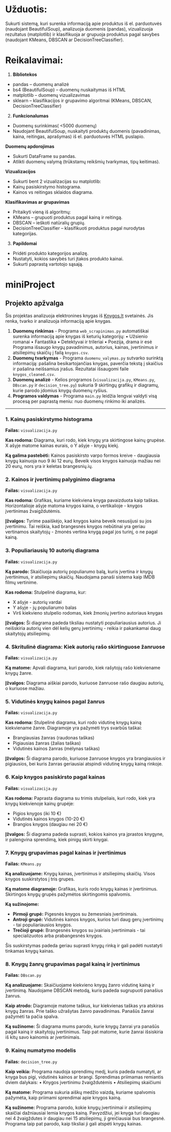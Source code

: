 # Užduotis:

Sukurti sistemą, kuri surenka informaciją apie produktus iš el. parduotuvės (naudojant BeautifulSoup), analizuoja duomenis (pandas), vizualizuoja rezultatus (matplotlib) ir klasifikuoja ar grupuoja produktus pagal savybes (naudojant KMeans, DBSCAN ar DecisionTreeClassifier).

# Reikalavimai:

1. **Bibliotekos**
- pandas – duomenų analizė
- bs4 (BeautifulSoup) – duomenų nuskaitymas iš HTML
- matplotlib – duomenų vizualizavimas
- sklearn – klasifikacijos ir grupavimo algoritmai (KMeans, DBSCAN, DecisionTreeClassifier)
2. **Funkcionalumas**
- Duomenų surinkimas( <5000 duomenų)
- Naudojant BeautifulSoup, nuskaityti produktų duomenis (pavadinimas, kaina, reitingas, aprašymas)
iš el. parduotuvės HTML puslapio.
    
**Duomenų apdorojimas**
-    Sukurti DataFrame su pandas.
-    Atlikti duomenų valymą (trūkstamų reikšmių tvarkymas, tipų keitimas).
    
**Vizualizacijos**
-    Sukurti bent 2 vizualizacijas su matplotlib:
-    Kainų pasiskirstymo histograma.
-    Kainos vs reitingas sklaidos diagrama.
    
**Klasifikavimas ar grupavimas**
-    Pritaikyti vieną iš algoritmų:
-    KMeans – grupuoti produktus pagal kainą ir reitingą.
-    DBSCAN – ieškoti natūralių grupių.
-    DecisionTreeClassifier – klasifikuoti produktus pagal nurodytas kategorijas.
    
3. **Papildomai**
- Pridėti produkto kategorijos analizę.
- Nustatyti, kokios savybės turi įtakos produkto kainai.
- Sukurti paprastą vartotojo sąsają.

# miniProject

## Projekto apžvalga

Šis projektas analizuoja elektronines knygas iš [Knygos.lt](http://Knygos.lt) svetainės. Jis renka, tvarko ir analizuoja informaciją apie knygas.

1. **Duomenų rinkimas** - Programa `web_scrapinimas.py` automatiškai surenka informaciją apie knygas iš keturių kategorijų:
• Užsienio romanai
• Fantastika
• Detektyvai ir trileriai
• Poezija, drama ir esė
Programa išsaugo knygų pavadinimus, autorius, kainas, įvertinimus ir atsiliepimų skaičių į failą `knygos.csv`.
2. **Duomenų tvarkymas** - Programa `duomenu_valymas.py` sutvarko surinktą informaciją: pašalina besikartojančias knygas, paverčia tekstą į skaičius ir pašalina neišsamius įrašus. Rezultatai išsaugomi faile `knygos_cleaned.csv`.
3. **Duomenų analizė** - Kelios programos (`visualizacija.py`, `KMeans.py`, `DBscan.py` ir `decision_tree.py`) sukuria 9 skirtingų grafikų ir diagramų, kurie parodo įdomius knygų duomenų ryšius.
4. **Programos valdymas** - Programa `main.py` leidžia lengvai valdyti visą procesą per paprastą meniu: nuo duomenų rinkimo iki analizės.

---

### 1. Kainų pasiskirstymo histograma

**Failas:** `visualizacija.py`

**Kas rodoma:** Diagrama, kuri rodo, kiek knygų yra skirtingose kainų grupėse. X ašyje matome kainas eurais, o Y ašyje - knygų kiekį.

**Ką galima pastebėti:** Kainos pasiskirsto varpo formos kreive - daugiausia knygų kainuoja nuo 9 iki 12 eurų. Beveik visos knygos kainuoja mažiau nei 20 eurų, nors yra ir keletas brangesnių.ių.

### 2. Kainos ir įvertinimų palyginimo diagrama

**Failas:** `visualizacija.py` 

**Kas rodoma:** Grafikas, kuriame kiekviena knyga pavaizduota kaip taškas. Horizontalioje ašyje matoma knygos kaina, o vertikalioje - knygos įvertinimas žvaigždutėmis.

**Įžvalgos:** Tyrime paaiškėjo, kad knygos kaina beveik nesusijusi su jos įvertinimu. Tai reiškia, kad brangesnės knygos nebūtinai yra geriau vertinamos skaitytojų - žmonės vertina knygą pagal jos turinį, o ne pagal kainą.

### 3. Populiariausių 10 autorių diagrama

**Failas:** `visualizacija.py`

**Ką parodo:** Skaičiuoja autorių populiarumo balą, kuris įvertina ir knygų įvertinimus, ir atsiliepimų skaičių. Naudojama panaši sistema kaip IMDB filmų vertinime.

**Kas rodoma:** Stulpelinė diagrama, kur:
- X ašyje - autorių vardai
- Y ašyje - jų populiarumo balas
- Virš kiekvieno stulpelio rodomas, kiek žmonių įvertino autoriaus knygas

**Įžvalgos:** Ši diagrama padeda tiksliau nustatyti populiariausius autorius. Ji neišskiria autorių vien dėl kelių gerų įvertinimų - reikia ir pakankamai daug skaitytojų atsiliepimų.

### 4. Skritulinė diagrama: Kiek autorių rašo skirtinguose žanruose

**Failas:** `visualizacija.py` 

**Ką matome:** Apvali diagrama, kuri parodo, kiek rašytojų rašo kiekviename knygų žanre.

**Įžvalgos:** Diagrama aiškiai parodo, kuriuose žanruose rašo daugiau autorių, o kuriuose mažiau.

### 5. Vidutinės knygų kainos pagal žanrus

**Failas:** `visualizacija.py` 

**Kas rodoma:** Stulpelinė diagrama, kuri rodo vidutinę knygų kainą kiekviename žanre. Diagramoje yra pažymėti trys svarbūs taškai:
- Brangiausias žanras (raudonas taškas)
- Pigiausias žanras (žalias taškas)
- Vidutinės kainos žanras (mėlynas taškas)

**Įžvalgos:** Ši diagrama parodo, kuriuose žanruose knygos yra brangiausios ir pigiausios, bei kuris žanras geriausiai atspindi vidutinę knygų kainą rinkoje.

### 6. Kaip knygos pasiskirsto pagal kainas

**Failas:** `visualizacija.py`

**Kas rodoma:** Paprasta diagrama su trimis stulpeliais, kuri rodo, kiek yra knygų kiekvienoje kainų grupėje:
- Pigios knygos (iki 10 €)
- Vidutinės kainos knygos (10-20 €)
- Brangios knygos (daugiau nei 20 €)

**Įžvalgos:** Ši diagrama padeda suprasti, kokios kainos yra įprastos knygyne, ir palengvina sprendimą, kiek pinigų skirti knygai.

### 7. Knygų grupavimas pagal kainas ir įvertinimus

**Failas:** `KMeans.py`

**Ką analizuojame:** Knygų kainas, įvertinimus ir atsiliepimų skaičių. Visos knygos suskirstytos į tris grupes.

**Ką matome diagramoje:** Grafikas, kuris rodo knygų kainas ir įvertinimus. Skirtingos knygų grupės pažymėtos skirtingomis spalvomis.

**Ką sužinojome:**

- **Pirmoji grupė:** Pigesnės knygos su žemesniais įvertinimais.
- **Antroji grupė:** Vidutinės kainos knygos, kurios turi daug gerų įvertinimų - tai populiariausios knygos.
- **Trečioji grupė:** Brangesnės knygos su įvairiais įvertinimais - tai specializuotos arba prabangesnės knygos.

Šis suskirstymas padeda geriau suprasti knygų rinką ir gali padėti nustatyti tinkamas knygų kainas.

### 8. Knygų žanrų grupavimas pagal kainą ir įvertinimus

**Failas:** `DBscan.py`

**Ką analizuojame:** Skaičiuojame kiekvieno knygų žanro vidutinę kainą ir įvertinimą. Naudojame DBSCAN metodą, kuris padeda sugrupuoti panašius žanrus.

**Kaip atrodo:** Diagramoje matome taškus, kur kiekvienas taškas yra atskiras knygų žanras. Prie taško užrašytas žanro pavadinimas. Panašūs žanrai pažymėti ta pačia spalva.

**Ką sužinome:** Ši diagrama mums parodo, kurie knygų žanrai yra panašūs pagal kainą ir skaitytojų įvertinimus. Taip pat matome, kurie žanrai išsiskiria iš kitų savo kainomis ar įvertinimais.

### 9. Kainų numatymo modelis

**Failas:** `decision_tree.py`

**Kaip veikia:** Programa naudoja sprendimų medį, kuris padeda numatyti, ar knyga bus pigi, vidutinės kainos ar brangi. Sprendimas priimamas remiantis dviem dalykais:
• Knygos įvertinimu žvaigždutėmis
• Atsiliepimų skaičiumi

**Ką matome:** Programa sukuria aiškų medžio vaizdą, kuriame spalvomis pažymėta, kaip priimami sprendimai apie knygos kainą.

**Ką sužinome:** Programa parodo, kokie knygų įvertinimai ir atsiliepimų skaičiai dažniausiai lemia knygos kainą. Pavyzdžiui, jei knyga turi daugiau nei 4 žvaigždutes ir daugiau nei 15 atsiliepimų, ji greičiausiai bus brangesnė. Programa taip pat parodo, kaip tiksliai ji gali atspėti knygų kainas.